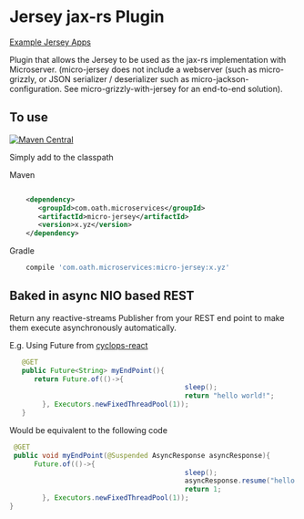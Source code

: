 # Jersey jax-rs Plugin

[Example Jersey Apps](https://github.com/aol/micro-server/tree/master/micro-grizzly/src/test/java/app)

Plugin that allows the Jersey to be used as the jax-rs implementation with Microserver. (micro-jersey does not include a webserver (such as micro-grizzly, or JSON serializer / deserializer such as micro-jackson-configuration. See micro-grizzly-with-jersey for an end-to-end solution).

## To use

[![Maven Central](https://maven-badges.herokuapp.com/maven-central/com.oath.microservices/micro-jersey/badge.svg)](https://maven-badges.herokuapp.com/maven-central/com.oath.microservices/micro-jersey)

Simply add to the classpath

Maven 
 ```xml

     <dependency>
        <groupId>com.oath.microservices</groupId>  
        <artifactId>micro-jersey</artifactId>
        <version>x.yz</version>
     </dependency>

```    
Gradle
```groovy
    compile 'com.oath.microservices:micro-jersey:x.yz'
```

## Baked in async NIO based REST

Return any reactive-streams Publisher from your REST end point to make them execute asynchronously automatically.

E.g. Using Future from [cyclops-react](cyclops-react.io)
```java
   @GET
   public Future<String> myEndPoint(){
	  return Future.of(()->{
                                           sleep();
                                           return "hello world!";
		}, Executors.newFixedThreadPool(1));
   }
```

Would be equivalent to the following code

```java
 @GET
 public void myEndPoint(@Suspended AsyncResponse asyncResponse){
      Future.of(()->{
                                           sleep();
                                           asyncResponse.resume("hello world!");
                                           return 1;
		}, Executors.newFixedThreadPool(1));
}
```
